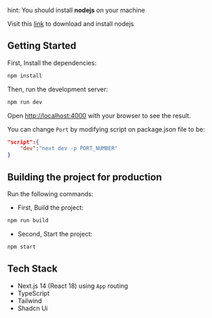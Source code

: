 hint: You should install **nodejs** on your machine

Visit this [link](https://nodejs.org/en/download/) to download and install nodejs
## Getting Started

First, Install the dependencies:

```bash
npm install
```

Then, run the development server:

```bash
npm run dev
```

Open [http://localhost:4000](http://localhost:4000) with your browser to see the result.

You can change `Port` by modifying script on package.json file to be:
```json
"script":{
    "dev":"next dev -p PORT_NUMBER"
}
```

## Building the project for production

Run the following commands:
- First, Build the project:
```bash
npm run build
```
- Second, Start the project:
```bash
npm start
```
## Tech Stack
- Next.js 14 (React 18) using `App` routing
- TypeScript
- Tailwind
- Shadcn Ui